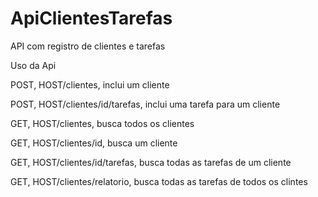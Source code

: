 # ApiClientesTarefas
API com registro de clientes e tarefas


Uso da Api

POST,  HOST/clientes,  inclui um cliente

POST,  HOST/clientes/id/tarefas, inclui uma tarefa para um cliente

GET,   HOST/clientes, busca todos os clientes

GET,   HOST/clientes/id, busca um cliente

GET,   HOST/clientes/id/tarefas, busca todas as tarefas de um cliente

GET,   HOST/clientes/relatorio,  busca todas as tarefas de todos os clintes
